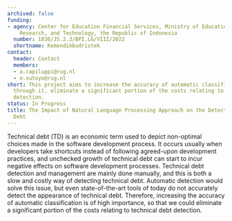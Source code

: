 ```yaml
---
archived: false
funding:
- agency: Center for Education Financial Services, Ministry of Education, Culture,
    Research, and Technology, the Republic of Indonesia
  number: 1036/J5.2.3/BPI.LG/VIII/2022
  shortname: Kemendikbudristek
contact:
  header: Contact
  members:
  - a.capiluppi@rug.nl
  - e.sutoyo@rug.nl
short: This project aims to increase the accuracy of automatic classification and,
  through it, eliminate a significant portion of the costs relating to technical debt
  detection.
status: In Progress
title: The Impact of Natural Language Processing Approach on the Detection of Technical
  Debt
---
```


Technical debt (TD) is an economic term used to depict non-optimal choices made in the software development process. It occurs usually when developers take shortcuts instead of following agreed-upon development practices, and unchecked growth of technical debt can start to incur negative effects on software development processes. Technical debt detection and management are mainly done manually, and this is both a slow and costly way of detecting technical debt. Automatic detection would solve this issue, but even state-of-the-art tools of today do not accurately detect the appearance of technical debt. Therefore, increasing the accuracy of automatic classification is of high importance, so that we could eliminate a significant portion of the costs relating to technical debt detection.